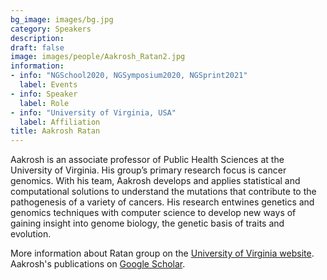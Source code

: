 ```yaml
---
bg_image: images/bg.jpg
category: Speakers
description: 
draft: false
image: images/people/Aakrosh_Ratan2.jpg
information:
- info: "NGSchool2020, NGSymposium2020, NGSprint2021"
  label: Events
- info: Speaker
  label: Role
- info: "University of Virginia, USA"
  label: Affiliation
title: Aakrosh Ratan
---
```


Aakrosh  is an associate professor of Public Health Sciences at the University of Virginia. His group’s primary research focus is cancer genomics. With his team, Aakrosh develops and applies statistical and computational solutions to understand the mutations that contribute to the pathogenesis of a variety of cancers. His research entwines genetics and genomics techniques with computer science to develop new ways of gaining insight into genome biology, the genetic basis of traits and evolution.  
   
More information about Ratan group on the [University of Virginia website](https://med.virginia.edu/cphg/aakrosh-ratan/). Aakrosh's publications on
[Google Scholar](https://scholar.google.com/citations?user=6hjjIzMAAAAJ).